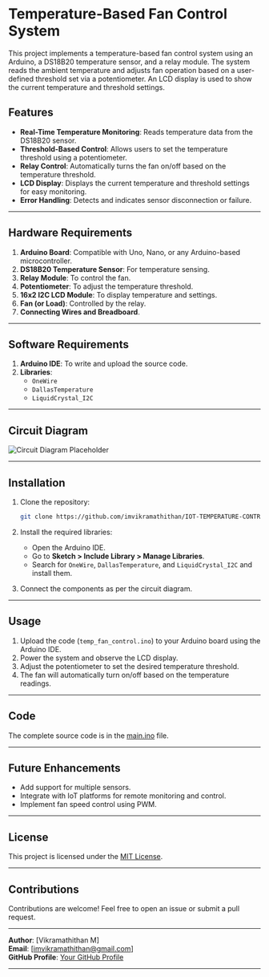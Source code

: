 # Temperature-Based Fan Control System

This project implements a temperature-based fan control system using an Arduino, a DS18B20 temperature sensor, and a relay module. The system reads the ambient temperature and adjusts fan operation based on a user-defined threshold set via a potentiometer. An LCD display is used to show the current temperature and threshold settings.

## Features

- **Real-Time Temperature Monitoring**: Reads temperature data from the DS18B20 sensor.
- **Threshold-Based Control**: Allows users to set the temperature threshold using a potentiometer.
- **Relay Control**: Automatically turns the fan on/off based on the temperature threshold.
- **LCD Display**: Displays the current temperature and threshold settings for easy monitoring.
- **Error Handling**: Detects and indicates sensor disconnection or failure.

---

## Hardware Requirements

1. **Arduino Board**: Compatible with Uno, Nano, or any Arduino-based microcontroller.
2. **DS18B20 Temperature Sensor**: For temperature sensing.
3. **Relay Module**: To control the fan.
4. **Potentiometer**: To adjust the temperature threshold.
5. **16x2 I2C LCD Module**: To display temperature and settings.
6. **Fan (or Load)**: Controlled by the relay.
7. **Connecting Wires and Breadboard**.

---

## Software Requirements

1. **Arduino IDE**: To write and upload the source code.
2. **Libraries**: 
   - `OneWire`
   - `DallasTemperature`
   - `LiquidCrystal_I2C`

---

## Circuit Diagram

![Circuit Diagram Placeholder]([image](https://github.com/user-attachments/assets/176b1277-13b8-4732-a102-edd363f58679))  


---

## Installation

1. Clone the repository:
   ```bash
   git clone https://github.com/imvikramathithan/IOT-TEMPERATURE-CONTROLLED-FAN.git
   ```
2. Install the required libraries:
   - Open the Arduino IDE.
   - Go to **Sketch > Include Library > Manage Libraries**.
   - Search for `OneWire`, `DallasTemperature`, and `LiquidCrystal_I2C` and install them.

3. Connect the components as per the circuit diagram.

---

## Usage

1. Upload the code (`temp_fan_control.ino`) to your Arduino board using the Arduino IDE.
2. Power the system and observe the LCD display.
3. Adjust the potentiometer to set the desired temperature threshold.
4. The fan will automatically turn on/off based on the temperature readings.

---

## Code

The complete source code is in the [main.ino](main.ino) file.

---

## Future Enhancements

- Add support for multiple sensors.
- Integrate with IoT platforms for remote monitoring and control.
- Implement fan speed control using PWM.

---

## License

This project is licensed under the [MIT License](LICENSE).

---

## Contributions

Contributions are welcome! Feel free to open an issue or submit a pull request.

---

**Author**: [Vikramathithan M]  
**Email**: [imvikramathithan@gmail.com]  
**GitHub Profile**: [Your GitHub Profile](https://github.com/imvikramathithan)

---
